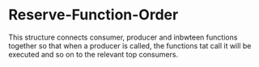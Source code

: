# Reserve-Function-Order
This structure connects consumer, producer and inbwteen functions together so that when a producer is called, the functions tat call it will be executed and so on to the relevant top consumers.
